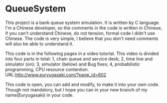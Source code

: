 QueueSystem
===========

This project is a bank queue system simulation.
It is written by C language.
I'm a Chinese developer, so the comments in the code is written in Chinese, if you can't understand Chinese, do not  tension, formal code I didn't use Chinese. 
The code is very simple, I believe that you don't need comments will also be able to understand it.

This code is in the following pages in a video tutorial.
This video is divided into four parts in total: 
1, chain queue and service desk;
2, time line and simulator (on);
3, simulator (below) and Bug fixes;
4, probabilistic programming, CPU resource contention.
URL:http://www.euryugasaki.com/?page_id=602

This code is open, you can add and modify, to make it into your own code.
Though not mandatory, but I hope you can in your new branch of my name(Euryugasaki) in your code.
